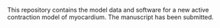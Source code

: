 This repository contains the model data and software for a new active contraction model of myocardium. The manuscript has been submitted. 

